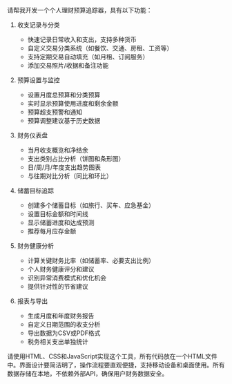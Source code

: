 请帮我开发一个个人理财预算追踪器，具有以下功能：

1. 收支记录与分类
   - 快速记录日常收入和支出，支持多种货币
   - 自定义交易分类系统（如餐饮、交通、房租、工资等）
   - 支持定期交易自动填充（如月租、订阅服务）
   - 添加交易照片/收据和备注功能

2. 预算设置与监控
   - 设置月度总预算和分类预算
   - 实时显示预算使用进度和剩余金额
   - 预算超支预警和通知
   - 预算调整建议基于历史数据

3. 财务仪表盘
   - 当月收支概览和净结余
   - 支出类别占比分析（饼图和条形图）
   - 日/周/月/年度支出趋势图表
   - 与往期对比分析（同比和环比）

4. 储蓄目标追踪
   - 创建多个储蓄目标（如旅行、买车、应急基金）
   - 设置目标金额和时间线
   - 显示储蓄进度和达成预测
   - 推荐每月应存金额

5. 财务健康分析
   - 计算关键财务比率（如储蓄率、必要支出比例）
   - 个人财务健康评分和建议
   - 识别异常消费模式和优化机会
   - 提供针对性的节省建议

6. 报表与导出
   - 生成月度和年度财务报告
   - 自定义日期范围的收支分析
   - 导出数据为CSV或PDF格式
   - 税务相关支出单独统计

请使用HTML、CSS和JavaScript实现这个工具，所有代码放在一个HTML文件中。界面设计要简洁明了，操作流程要直观便捷，支持移动设备和桌面使用。所有数据存储在本地，不依赖外部API，确保用户财务数据安全。